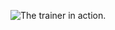 ![The trainer in action.](https://github.com/danjaaron/Fallout1-Trainer/blob/master/fallout1-trainer-whole.png?raw=true)
